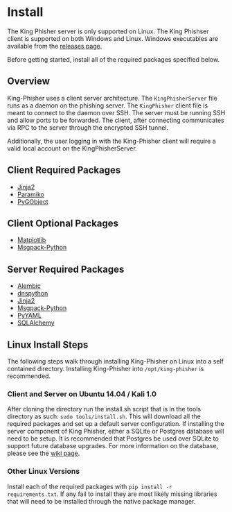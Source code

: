 # Install
The King Phisher server is only supported on Linux. The King Phishser
client is supported on both Windows and Linux. Windows executables are
available from the
[releases page](https://github.com/securestate/king-phisher/releases).

Before getting started, install all of the required packages specified below.

## Overview
King-Phisher uses a client server architecture. The
```KingPhisherServer``` file runs as a daemon on the phishing server.
The ```KingPhisher``` client file is meant to connect to the daemon over
SSH. The server must be running SSH and allow ports to be forwarded. The
client, after connecting communicates via RPC to the server through the
encrypted SSH tunnel.

Additionally, the user logging in with the King-Phisher client will
require a valid local account on the KingPhisherServer.

## Client Required Packages
* [Jinja2](http://jinja.pocoo.org/)
* [Paramiko](https://github.com/paramiko/paramiko/)
* [PyGObject](https://wiki.gnome.org/PyGObject/)

## Client Optional Packages
* [Matplotlib](http://matplotlib.org/)
* [Msgpack-Python](https://github.com/msgpack/msgpack-python/)

## Server Required Packages
* [Alembic](http://alembic.readthedocs.org/en/latest/)
* [dnspython](http://www.dnspython.org/)
* [Jinja2](http://jinja.pocoo.org/)
* [Msgpack-Python](https://github.com/msgpack/msgpack-python/)
* [PyYAML](http://pyyaml.org/)
* [SQLAlchemy](http://www.sqlalchemy.org/)

## Linux Install Steps
The following steps walk through installing King-Phisher on Linux into a
self contained directory. Installing King-Phisher into ```/opt/king-phisher```
is recommended.

### Client and Server on Ubuntu 14.04 / Kali 1.0
After cloning the directory run the install.sh script that is in the tools
directory as such: ```sudo tools/install.sh```. This will download all the
required packages and set up a default server configuration. If installing the
server component of King Phisher, either a SQLite or Postgres database will need
to be setup. It is recommended that Postgres be used over SQLite to support
future database upgrades. For more information on the database, please see the
[wiki page](https://github.com/securestate/king-phisher/wiki/Database).

### Other Linux Versions
Install each of the required packages with
```pip install -r requirements.txt```. If any fail to install they are most
likely missing libraries that will need to be installed through the native
package manager.

